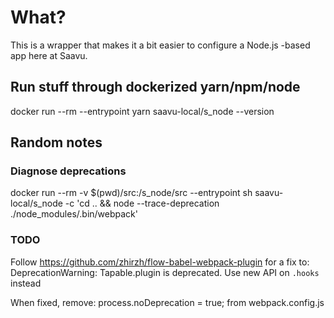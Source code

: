 # What?
This is a wrapper that makes it a bit easier to configure a Node.js -based app here at Saavu.

## Run stuff through dockerized yarn/npm/node
docker run --rm --entrypoint yarn saavu-local/s_node --version

## Random notes

### Diagnose deprecations
docker run --rm -v $(pwd)/src:/s_node/src --entrypoint sh saavu-local/s_node -c 'cd .. && node --trace-deprecation ./node_modules/.bin/webpack'

### TODO
Follow https://github.com/zhirzh/flow-babel-webpack-plugin for a fix to:
DeprecationWarning: Tapable.plugin is deprecated. Use new API on `.hooks` instead

When fixed, remove:
process.noDeprecation = true;
from webpack.config.js

